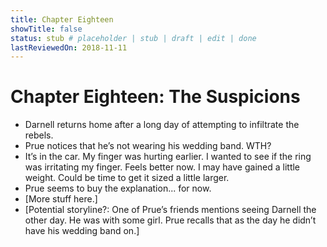 ```yaml
---
title: Chapter Eighteen
showTitle: false
status: stub # placeholder | stub | draft | edit | done
lastReviewedOn: 2018-11-11
---
```


# Chapter Eighteen: The Suspicions


* Darnell returns home after a long day of attempting to infiltrate the rebels.
* Prue notices that he’s not wearing his wedding band. WTH?
* It’s in the car. My finger was hurting earlier. I wanted to see if the ring was irritating my finger. Feels better now. I may have gained a little weight. Could be time to get it sized a little larger.
* Prue seems to buy the explanation... for now.
* [More stuff here.]
* [Potential storyline?: One of Prue’s friends mentions seeing Darnell the other day. He was with some girl. Prue recalls that as the day he didn’t have his wedding band on.]
